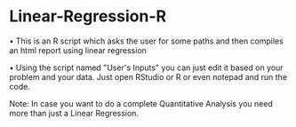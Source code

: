 # Linear-Regression-R
• This is an R script which asks the user for some paths and then compiles an html report using linear regression

• Using the script named "User's Inputs" you can just edit it based on your problem and your data. Just open RStudio or R or even notepad and run the code. 

Note: In case you want to do a complete Quantitative Analysis you need more than just a Linear Regression.
